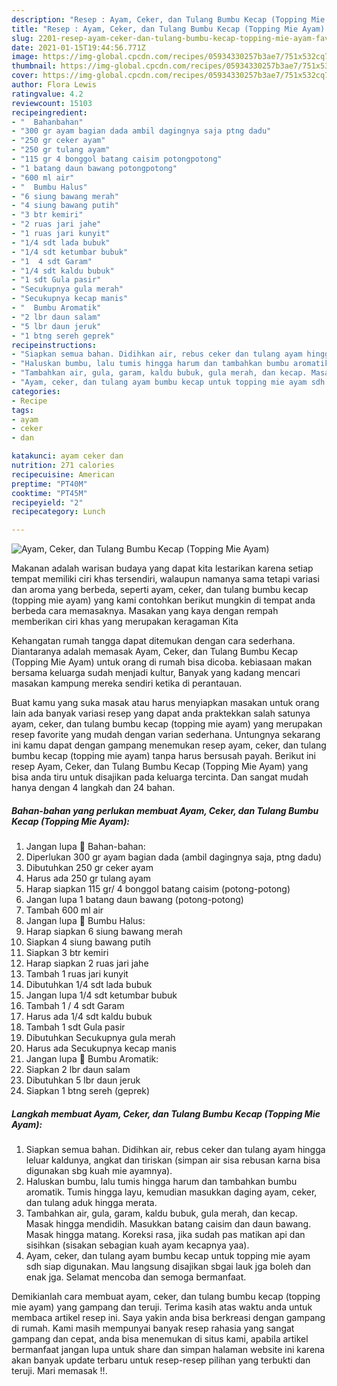 ```yaml
---
description: "Resep : Ayam, Ceker, dan Tulang Bumbu Kecap (Topping Mie Ayam) Favorite"
title: "Resep : Ayam, Ceker, dan Tulang Bumbu Kecap (Topping Mie Ayam) Favorite"
slug: 2201-resep-ayam-ceker-dan-tulang-bumbu-kecap-topping-mie-ayam-favorite
date: 2021-01-15T19:44:56.771Z
image: https://img-global.cpcdn.com/recipes/05934330257b3ae7/751x532cq70/ayam-ceker-dan-tulang-bumbu-kecap-topping-mie-ayam-foto-resep-utama.jpg
thumbnail: https://img-global.cpcdn.com/recipes/05934330257b3ae7/751x532cq70/ayam-ceker-dan-tulang-bumbu-kecap-topping-mie-ayam-foto-resep-utama.jpg
cover: https://img-global.cpcdn.com/recipes/05934330257b3ae7/751x532cq70/ayam-ceker-dan-tulang-bumbu-kecap-topping-mie-ayam-foto-resep-utama.jpg
author: Flora Lewis
ratingvalue: 4.2
reviewcount: 15103
recipeingredient:
- "  Bahanbahan"
- "300 gr ayam bagian dada ambil dagingnya saja ptng dadu"
- "250 gr ceker ayam"
- "250 gr tulang ayam"
- "115 gr 4 bonggol batang caisim potongpotong"
- "1 batang daun bawang potongpotong"
- "600 ml air"
- "  Bumbu Halus"
- "6 siung bawang merah"
- "4 siung bawang putih"
- "3 btr kemiri"
- "2 ruas jari jahe"
- "1 ruas jari kunyit"
- "1/4 sdt lada bubuk"
- "1/4 sdt ketumbar bubuk"
- "1  4 sdt Garam"
- "1/4 sdt kaldu bubuk"
- "1 sdt Gula pasir"
- "Secukupnya gula merah"
- "Secukupnya kecap manis"
- "  Bumbu Aromatik"
- "2 lbr daun salam"
- "5 lbr daun jeruk"
- "1 btng sereh geprek"
recipeinstructions:
- "Siapkan semua bahan. Didihkan air, rebus ceker dan tulang ayam hingga leluar kaldunya, angkat dan tiriskan (simpan air sisa rebusan karna bisa digunakan sbg kuah mie ayamnya)."
- "Haluskan bumbu, lalu tumis hingga harum dan tambahkan bumbu aromatik. Tumis hingga layu, kemudian masukkan daging ayam, ceker, dan tulang aduk hingga merata."
- "Tambahkan air, gula, garam, kaldu bubuk, gula merah, dan kecap. Masak hingga mendidih. Masukkan batang caisim dan daun bawang. Masak hingga matang. Koreksi rasa, jika sudah pas matikan api dan sisihkan (sisakan sebagian kuah ayam kecapnya yaa)."
- "Ayam, ceker, dan tulang ayam bumbu kecap untuk topping mie ayam sdh siap digunakan. Mau langsung disajikan sbgai lauk jga boleh dan enak jga. Selamat mencoba dan semoga bermanfaat."
categories:
- Recipe
tags:
- ayam
- ceker
- dan

katakunci: ayam ceker dan 
nutrition: 271 calories
recipecuisine: American
preptime: "PT40M"
cooktime: "PT45M"
recipeyield: "2"
recipecategory: Lunch

---
```



![Ayam, Ceker, dan Tulang Bumbu Kecap (Topping Mie Ayam)](https://img-global.cpcdn.com/recipes/05934330257b3ae7/751x532cq70/ayam-ceker-dan-tulang-bumbu-kecap-topping-mie-ayam-foto-resep-utama.jpg)

Makanan adalah warisan budaya yang dapat kita lestarikan karena setiap tempat memiliki ciri khas tersendiri, walaupun namanya sama tetapi variasi dan aroma yang berbeda, seperti ayam, ceker, dan tulang bumbu kecap (topping mie ayam) yang kami contohkan berikut mungkin di tempat anda berbeda cara memasaknya. Masakan yang kaya dengan rempah memberikan ciri khas yang merupakan keragaman Kita

Kehangatan rumah tangga dapat ditemukan dengan cara sederhana. Diantaranya adalah memasak Ayam, Ceker, dan Tulang Bumbu Kecap (Topping Mie Ayam) untuk orang di rumah bisa dicoba. kebiasaan makan bersama keluarga sudah menjadi kultur, Banyak yang kadang mencari masakan kampung mereka sendiri ketika di perantauan.



Buat kamu yang suka masak atau harus menyiapkan masakan untuk orang lain ada banyak variasi resep yang dapat anda praktekkan salah satunya ayam, ceker, dan tulang bumbu kecap (topping mie ayam) yang merupakan resep favorite yang mudah dengan varian sederhana. Untungnya sekarang ini kamu dapat dengan gampang menemukan resep ayam, ceker, dan tulang bumbu kecap (topping mie ayam) tanpa harus bersusah payah.
Berikut ini resep Ayam, Ceker, dan Tulang Bumbu Kecap (Topping Mie Ayam) yang bisa anda tiru untuk disajikan pada keluarga tercinta. Dan sangat mudah hanya dengan 4 langkah dan 24 bahan.


<!--inarticleads1-->

##### Bahan-bahan yang perlukan membuat Ayam, Ceker, dan Tulang Bumbu Kecap (Topping Mie Ayam):

1. Jangan lupa  🍗 Bahan-bahan:
1. Diperlukan 300 gr ayam bagian dada (ambil dagingnya saja, ptng dadu)
1. Dibutuhkan 250 gr ceker ayam
1. Harus ada 250 gr tulang ayam
1. Harap siapkan 115 gr/ 4 bonggol batang caisim (potong-potong)
1. Jangan lupa 1 batang daun bawang (potong-potong)
1. Tambah 600 ml air
1. Jangan lupa  🌰 Bumbu Halus:
1. Harap siapkan 6 siung bawang merah
1. Siapkan 4 siung bawang putih
1. Siapkan 3 btr kemiri
1. Harap siapkan 2 ruas jari jahe
1. Tambah 1 ruas jari kunyit
1. Dibutuhkan 1/4 sdt lada bubuk
1. Jangan lupa 1/4 sdt ketumbar bubuk
1. Tambah 1 / 4 sdt Garam
1. Harus ada 1/4 sdt kaldu bubuk
1. Tambah 1 sdt Gula pasir
1. Dibutuhkan Secukupnya gula merah
1. Harus ada Secukupnya kecap manis
1. Jangan lupa  🌰 Bumbu Aromatik:
1. Siapkan 2 lbr daun salam
1. Dibutuhkan 5 lbr daun jeruk
1. Siapkan 1 btng sereh (geprek)




<!--inarticleads2-->

##### Langkah membuat  Ayam, Ceker, dan Tulang Bumbu Kecap (Topping Mie Ayam):

1. Siapkan semua bahan. Didihkan air, rebus ceker dan tulang ayam hingga leluar kaldunya, angkat dan tiriskan (simpan air sisa rebusan karna bisa digunakan sbg kuah mie ayamnya).
1. Haluskan bumbu, lalu tumis hingga harum dan tambahkan bumbu aromatik. Tumis hingga layu, kemudian masukkan daging ayam, ceker, dan tulang aduk hingga merata.
1. Tambahkan air, gula, garam, kaldu bubuk, gula merah, dan kecap. Masak hingga mendidih. Masukkan batang caisim dan daun bawang. Masak hingga matang. Koreksi rasa, jika sudah pas matikan api dan sisihkan (sisakan sebagian kuah ayam kecapnya yaa).
1. Ayam, ceker, dan tulang ayam bumbu kecap untuk topping mie ayam sdh siap digunakan. Mau langsung disajikan sbgai lauk jga boleh dan enak jga. Selamat mencoba dan semoga bermanfaat.




Demikianlah cara membuat ayam, ceker, dan tulang bumbu kecap (topping mie ayam) yang gampang dan teruji. Terima kasih atas waktu anda untuk membaca artikel resep ini. Saya yakin anda bisa berkreasi dengan gampang di rumah. Kami masih mempunyai banyak resep rahasia yang sangat gampang dan cepat, anda bisa menemukan di situs kami, apabila artikel bermanfaat jangan lupa untuk share dan simpan halaman website ini karena akan banyak update terbaru untuk resep-resep pilihan yang terbukti dan teruji. Mari memasak !!. 
